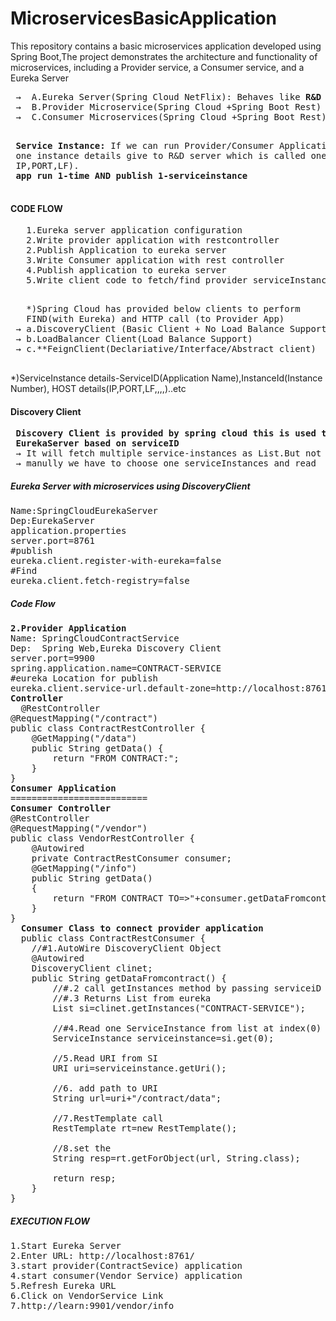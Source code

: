 # MicroservicesBasicApplication
This repository contains a basic microservices application developed using Spring Boot,The project demonstrates the architecture and functionality of microservices, including a Provider service, a Consumer service, and a Eureka Server
 <pre>
 &#8594;  A.Eureka Server(Spring Cloud NetFlix): Behaves like <b>R&D</b> Server
 &#8594;  B.Provider Microservice(Spring Cloud +Spring Boot Rest)
 &#8594;  C.Consumer Microservices(Spring Cloud +Spring Boot Rest)
 </pre>
 <pre>
 <b>Service Instance:</b> If we can run Provider/Consumer Application one time using server then one instance is created
 one instance details give to R&D server which is called one service instance(Service[ApplicationName],InstanceId,
 IP,PORT,LF).
 <b>app run 1-time AND publish 1-serviceinstance</b>
 </pre>
 #### CODE FLOW
 <pre>
   1.Eureka server application configuration
   2.Write provider application with restcontroller
   2.Publish Application to eureka server
   3.Write Consumer application with rest controller
   4.Publish application to eureka server
   5.Write client code to fetch/find provider serviceInstance to make HTTP call
 </pre>

 <pre>
   *)Spring Cloud has provided below clients to perform
   FIND(with Eureka) and HTTP call (to Provider App)
 &#8594; a.DiscoveryClient (Basic Client + No Load Balance Support)
 &#8594; b.LoadBalancer Client(Load Balance Support)
 &#8594; c.**FeignClient(Declariative/Interface/Abstract client)
 </pre>
*)ServiceInstance details-ServiceID(Application Name),InstanceId(Instance Number),
                                    HOST details(IP,PORT,LF,,,,)..etc
#### Discovery Client
<pre>
 <b>Discovery Client is provided by spring cloud this is used to find the serviceIntstance details from the
 EurekaServer based on serviceID</b>
 &#8594; It will fetch multiple service-instances as List.But not supporting loadBalancer.
 &#8594; manully we have to choose one serviceInstances and read  URI,later add path(URL) and make call using RestTemplate
</pre>
##### Eureka Server with microservices using DiscoveryClient
<pre>
Name:SpringCloudEurekaServer
Dep:EurekaServer 
application.properties
server.port=8761
#publish
eureka.client.register-with-eureka=false
#Find
eureka.client.fetch-registry=false
</pre>
##### Code Flow
<pre>
<b>2.Provider Application</b>
Name: SpringCloudContractService
Dep:  Spring Web,Eureka Discovery Client
server.port=9900
spring.application.name=CONTRACT-SERVICE
#eureka Location for publish
eureka.client.service-url.default-zone=http://localhost:8761/eureka
<b>Controller</b>
  @RestController
@RequestMapping("/contract")
public class ContractRestController {
	@GetMapping("/data")
	public String getData() {
		return "FROM CONTRACT:";	
	}
}
<b>Consumer Application</b>
==========================
<b>Consumer Controller</b>
@RestController
@RequestMapping("/vendor")
public class VendorRestController {
	@Autowired
	private ContractRestConsumer consumer;
	@GetMapping("/info")
	public String getData()
	{
		return "FROM CONTRACT TO=>"+consumer.getDataFromcontract();
	}
}  
  <b>Consumer Class to connect provider application</b>
  public class ContractRestConsumer {
	//#1.AutoWire DiscoveryClient Object
	@Autowired
	DiscoveryClient clinet;
	public String getDataFromcontract() {
		//#.2 call getInstances method by passing serviceiD of provider
		//#.3 Returns List<SI> from eureka
		List<ServiceInstance> si=clinet.getInstances("CONTRACT-SERVICE");
		
		//#4.Read one ServiceInstance from list at index(0)
		ServiceInstance serviceinstance=si.get(0);
		
		//5.Read URI from SI
		URI uri=serviceinstance.getUri(); 
		
		//6. add path to URI
		String url=uri+"/contract/data";
		
		//7.RestTemplate call
		RestTemplate rt=new RestTemplate();
		
		//8.set the  
		String resp=rt.getForObject(url, String.class);
		
		return resp;
	}
}
</pre>
##### EXECUTION FLOW
<pre>
1.Start Eureka Server
2.Enter URL: http://localhost:8761/
3.start provider(ContractSevice) application
4.start consumer(Vendor Service) application
5.Refresh Eureka URL
6.Click on VendorService Link
7.http://learn:9901/vendor/info
</pre>

